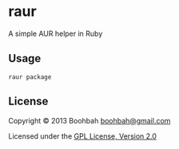 raur
======================
A simple AUR helper in Ruby

Usage
-----
    raur package

License
----------
Copyright &copy; 2013 Boohbah <boohbah@gmail.com>

Licensed under the [GPL License, Version 2.0][GPL]  

[GPL]: http://www.gnu.org/licenses/gpl-2.0.html
